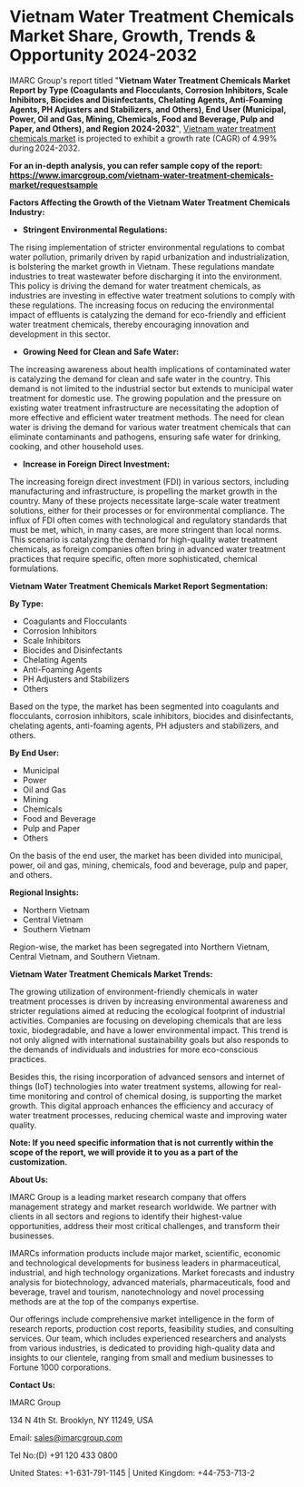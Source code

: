 ﻿# Vietnam Water Treatment Chemicals Market Share, Growth, Trends & Opportunity 2024-2032
IMARC Group's report titled "**Vietnam Water Treatment Chemicals Market Report by Type (Coagulants and Flocculants, Corrosion Inhibitors, Scale Inhibitors, Biocides and Disinfectants, Chelating Agents, Anti-Foaming Agents, PH Adjusters and Stabilizers, and Others), End User (Municipal, Power, Oil and Gas, Mining, Chemicals, Food and Beverage, Pulp and Paper, and Others), and Region 2024-2032**", [Vietnam water treatment chemicals market](https://www.imarcgroup.com/vietnam-water-treatment-chemicals-market) is projected to exhibit a growth rate (CAGR) of 4.99% during 2024-2032.

**For an in-depth analysis, you can refer sample copy of the report: <https://www.imarcgroup.com/vietnam-water-treatment-chemicals-market/requestsample>**

**Factors Affecting the Growth of the Vietnam Water Treatment Chemicals Industry:**

- **Stringent Environmental Regulations:**

The rising implementation of stricter environmental regulations to combat water pollution, primarily driven by rapid urbanization and industrialization, is bolstering the market growth in Vietnam. These regulations mandate industries to treat wastewater before discharging it into the environment. This policy is driving the demand for water treatment chemicals, as industries are investing in effective water treatment solutions to comply with these regulations. The increasing focus on reducing the environmental impact of effluents is catalyzing the demand for eco-friendly and efficient water treatment chemicals, thereby encouraging innovation and development in this sector.

- **Growing Need for Clean and Safe Water:**

The increasing awareness about health implications of contaminated water is catalyzing the demand for clean and safe water in the country. This demand is not limited to the industrial sector but extends to municipal water treatment for domestic use. The growing population and the pressure on existing water treatment infrastructure are necessitating the adoption of more effective and efficient water treatment methods. The need for clean water is driving the demand for various water treatment chemicals that can eliminate contaminants and pathogens, ensuring safe water for drinking, cooking, and other household uses.

- **Increase in Foreign Direct Investment:** 

The increasing foreign direct investment (FDI) in various sectors, including manufacturing and infrastructure, is propelling the market growth in the country. Many of these projects necessitate large-scale water treatment solutions, either for their processes or for environmental compliance. The influx of FDI often comes with technological and regulatory standards that must be met, which, in many cases, are more stringent than local norms. This scenario is catalyzing the demand for high-quality water treatment chemicals, as foreign companies often bring in advanced water treatment practices that require specific, often more sophisticated, chemical formulations.

**Vietnam Water Treatment Chemicals Market Report Segmentation:**

**By Type:**

- Coagulants and Flocculants
- Corrosion Inhibitors
- Scale Inhibitors
- Biocides and Disinfectants
- Chelating Agents
- Anti-Foaming Agents
- PH Adjusters and Stabilizers
- Others

Based on the type, the market has been segmented into coagulants and flocculants, corrosion inhibitors, scale inhibitors, biocides and disinfectants, chelating agents, anti-foaming agents, PH adjusters and stabilizers, and others.

**By End User:**

- Municipal
- Power
- Oil and Gas
- Mining
- Chemicals
- Food and Beverage
- Pulp and Paper
- Others

On the basis of the end user, the market has been divided into municipal, power, oil and gas, mining, chemicals, food and beverage, pulp and paper, and others.

**Regional Insights:**

- Northern Vietnam
- Central Vietnam
- Southern Vietnam

Region-wise, the market has been segregated into Northern Vietnam, Central Vietnam, and Southern Vietnam.

**Vietnam Water Treatment Chemicals Market Trends:**

The growing utilization of environment-friendly chemicals in water treatment processes is driven by increasing environmental awareness and stricter regulations aimed at reducing the ecological footprint of industrial activities. Companies are focusing on developing chemicals that are less toxic, biodegradable, and have a lower environmental impact. This trend is not only aligned with international sustainability goals but also responds to the demands of individuals and industries for more eco-conscious practices.

Besides this, the rising incorporation of advanced sensors and internet of things (IoT) technologies into water treatment systems, allowing for real-time monitoring and control of chemical dosing, is supporting the market growth. This digital approach enhances the efficiency and accuracy of water treatment processes, reducing chemical waste and improving water quality.

**Note: If you need specific information that is not currently within the scope of the report, we will provide it to you as a part of the customization.**

**About Us:**

IMARC Group is a leading market research company that offers management strategy and market research worldwide. We partner with clients in all sectors and regions to identify their highest-value opportunities, address their most critical challenges, and transform their businesses.

IMARCs information products include major market, scientific, economic and technological developments for business leaders in pharmaceutical, industrial, and high technology organizations. Market forecasts and industry analysis for biotechnology, advanced materials, pharmaceuticals, food and beverage, travel and tourism, nanotechnology and novel processing methods are at the top of the companys expertise.

Our offerings include comprehensive market intelligence in the form of research reports, production cost reports, feasibility studies, and consulting services. Our team, which includes experienced researchers and analysts from various industries, is dedicated to providing high-quality data and insights to our clientele, ranging from small and medium businesses to Fortune 1000 corporations.

**Contact Us:**

IMARC Group

134 N 4th St. Brooklyn, NY 11249, USA

Email: sales@imarcgroup.com

Tel No:(D) +91 120 433 0800

United States: +1-631-791-1145 | United Kingdom: +44-753-713-2
